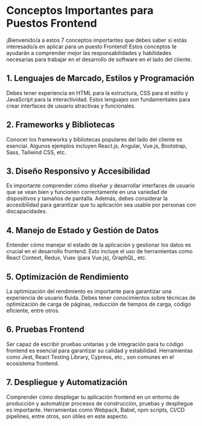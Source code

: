 # Conceptos Importantes para Puestos Frontend

¡Bienvenido/a a estos 7 conceptos importantes que debes saber si estás interesado/a en aplicar para un puesto Frontend! Estos conceptos te ayudarán a comprender mejor las responsabilidades y habilidades necesarias para trabajar en el desarrollo de software en el lado del cliente.

## 1. Lenguajes de Marcado, Estilos y Programación

Debes tener experiencia en HTML para la estructura, CSS para el estilo y JavaScript para la interactividad. Estos lenguajes son fundamentales para crear interfaces de usuario atractivas y funcionales.

## 2. Frameworks y Bibliotecas

Conocer los frameworks y bibliotecas populares del lado del cliente es esencial. Algunos ejemplos incluyen React.js, Angular, Vue.js, Bootstrap, Sass, Tailwind CSS, etc.

## 3. Diseño Responsivo y Accesibilidad

Es importante comprender cómo diseñar y desarrollar interfaces de usuario que se vean bien y funcionen correctamente en una variedad de dispositivos y tamaños de pantalla. Además, debes considerar la accesibilidad para garantizar que tu aplicación sea usable por personas con discapacidades.

## 4. Manejo de Estado y Gestión de Datos

Entender cómo manejar el estado de la aplicación y gestionar los datos es crucial en el desarrollo frontend. Esto incluye el uso de herramientas como React Context, Redux, Vuex (para Vue.js), GraphQL, etc.

## 5. Optimización de Rendimiento

La optimización del rendimiento es importante para garantizar una experiencia de usuario fluida. Debes tener conocimientos sobre técnicas de optimización de carga de páginas, reducción de tiempos de carga, código eficiente, entre otros.

## 6. Pruebas Frontend

Ser capaz de escribir pruebas unitarias y de integración para tu código frontend es esencial para garantizar su calidad y estabilidad. Herramientas como Jest, React Testing Library, Cypress, etc., son comunes en el ecosistema frontend.

## 7. Despliegue y Automatización

Comprender cómo desplegar tu aplicación frontend en un entorno de producción y automatizar procesos de construcción, pruebas y despliegue es importante. Herramientas como Webpack, Babel, npm scripts, CI/CD pipelines, entre otros, son útiles en este aspecto.
